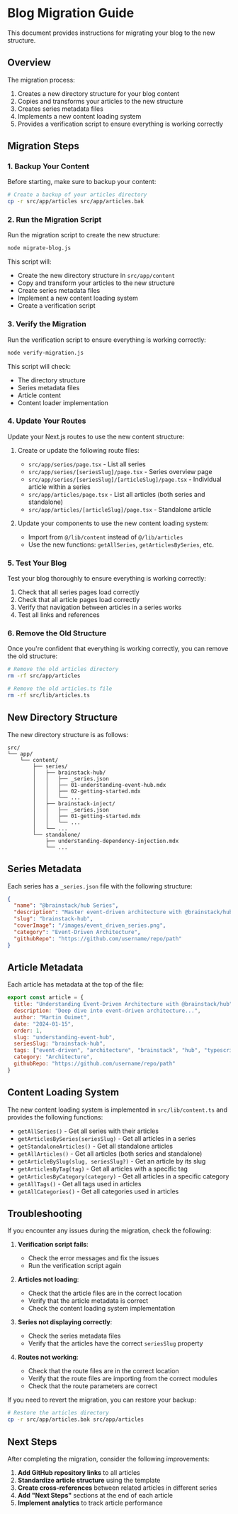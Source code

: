 # Blog Migration Guide

This document provides instructions for migrating your blog to the new structure.

## Overview

The migration process:

1. Creates a new directory structure for your blog content
2. Copies and transforms your articles to the new structure
3. Creates series metadata files
4. Implements a new content loading system
5. Provides a verification script to ensure everything is working correctly

## Migration Steps

### 1. Backup Your Content

Before starting, make sure to backup your content:

```bash
# Create a backup of your articles directory
cp -r src/app/articles src/app/articles.bak
```

### 2. Run the Migration Script

Run the migration script to create the new structure:

```bash
node migrate-blog.js
```

This script will:
- Create the new directory structure in `src/app/content`
- Copy and transform your articles to the new structure
- Create series metadata files
- Implement a new content loading system
- Create a verification script

### 3. Verify the Migration

Run the verification script to ensure everything is working correctly:

```bash
node verify-migration.js
```

This script will check:
- The directory structure
- Series metadata files
- Article content
- Content loader implementation

### 4. Update Your Routes

Update your Next.js routes to use the new content structure:

1. Create or update the following route files:
   - `src/app/series/page.tsx` - List all series
   - `src/app/series/[seriesSlug]/page.tsx` - Series overview page
   - `src/app/series/[seriesSlug]/[articleSlug]/page.tsx` - Individual article within a series
   - `src/app/articles/page.tsx` - List all articles (both series and standalone)
   - `src/app/articles/[articleSlug]/page.tsx` - Standalone article

2. Update your components to use the new content loading system:
   - Import from `@/lib/content` instead of `@/lib/articles`
   - Use the new functions: `getAllSeries`, `getArticlesBySeries`, etc.

### 5. Test Your Blog

Test your blog thoroughly to ensure everything is working correctly:

1. Check that all series pages load correctly
2. Check that all article pages load correctly
3. Verify that navigation between articles in a series works
4. Test all links and references

### 6. Remove the Old Structure

Once you're confident that everything is working correctly, you can remove the old structure:

```bash
# Remove the old articles directory
rm -rf src/app/articles

# Remove the old articles.ts file
rm -rf src/lib/articles.ts
```

## New Directory Structure

The new directory structure is as follows:

```
src/
└── app/
    └── content/
        ├── series/
        │   ├── brainstack-hub/
        │   │   ├── _series.json
        │   │   ├── 01-understanding-event-hub.mdx
        │   │   ├── 02-getting-started.mdx
        │   │   └── ...
        │   ├── brainstack-inject/
        │   │   ├── _series.json
        │   │   ├── 01-getting-started.mdx
        │   │   └── ...
        │   └── ...
        └── standalone/
            ├── understanding-dependency-injection.mdx
            └── ...
```

## Series Metadata

Each series has a `_series.json` file with the following structure:

```json
{
  "name": "@brainstack/hub Series",
  "description": "Master event-driven architecture with @brainstack/hub...",
  "slug": "brainstack-hub",
  "coverImage": "/images/event_driven_series.png",
  "category": "Event-Driven Architecture",
  "githubRepo": "https://github.com/username/repo/path"
}
```

## Article Metadata

Each article has metadata at the top of the file:

```jsx
export const article = {
  title: "Understanding Event-Driven Architecture with @brainstack/hub",
  description: "Deep dive into event-driven architecture...",
  author: "Martin Ouimet",
  date: "2024-01-15",
  order: 1,
  slug: "understanding-event-hub",
  seriesSlug: "brainstack-hub",
  tags: ["event-driven", "architecture", "brainstack", "hub", "typescript"],
  category: "Architecture",
  githubRepo: "https://github.com/username/repo/path"
}
```

## Content Loading System

The new content loading system is implemented in `src/lib/content.ts` and provides the following functions:

- `getAllSeries()` - Get all series with their articles
- `getArticlesBySeries(seriesSlug)` - Get all articles in a series
- `getStandaloneArticles()` - Get all standalone articles
- `getAllArticles()` - Get all articles (both series and standalone)
- `getArticleBySlug(slug, seriesSlug?)` - Get an article by its slug
- `getArticlesByTag(tag)` - Get all articles with a specific tag
- `getArticlesByCategory(category)` - Get all articles in a specific category
- `getAllTags()` - Get all tags used in articles
- `getAllCategories()` - Get all categories used in articles

## Troubleshooting

If you encounter any issues during the migration, check the following:

1. **Verification script fails**:
   - Check the error messages and fix the issues
   - Run the verification script again

2. **Articles not loading**:
   - Check that the article files are in the correct location
   - Verify that the article metadata is correct
   - Check the content loading system implementation

3. **Series not displaying correctly**:
   - Check the series metadata files
   - Verify that the articles have the correct `seriesSlug` property

4. **Routes not working**:
   - Check that the route files are in the correct location
   - Verify that the route files are importing from the correct modules
   - Check that the route parameters are correct

If you need to revert the migration, you can restore your backup:

```bash
# Restore the articles directory
cp -r src/app/articles.bak src/app/articles
```

## Next Steps

After completing the migration, consider the following improvements:

1. **Add GitHub repository links** to all articles
2. **Standardize article structure** using the template
3. **Create cross-references** between related articles in different series
4. **Add "Next Steps"** sections at the end of each article
5. **Implement analytics** to track article performance
